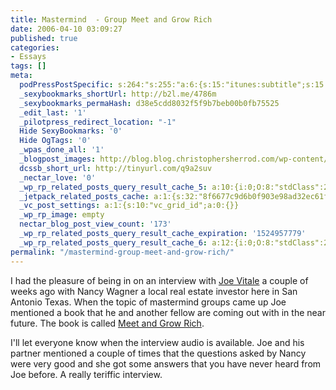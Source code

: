 ```yaml
---
title: Mastermind  - Group Meet and Grow Rich
date: 2006-04-10 03:09:27
published: true
categories:
- Essays
tags: []
meta:
  podPressPostSpecific: s:264:"s:255:"a:6:{s:15:"itunes:subtitle";s:15:"##PostExcerpt##";s:14:"itunes:summary";s:15:"##PostExcerpt##";s:15:"itunes:keywords";s:17:"##WordPressCats##";s:13:"itunes:author";s:10:"##Global##";s:15:"itunes:explicit";s:7:"Default";s:12:"itunes:block";s:7:"Default";}";";
  _sexybookmarks_shortUrl: http://b2l.me/4786m
  _sexybookmarks_permaHash: d38e5cdd8032f5f9b7beb00b0fb75525
  _edit_last: '1'
  _pilotpress_redirect_location: "-1"
  Hide SexyBookmarks: '0'
  Hide OgTags: '0'
  _wpas_done_all: '1'
  _blogpost_images: http://blog.blog.christophersherrod.com/wp-content/uploads/images/video1.jpg
  dcssb_short_url: http://tinyurl.com/q9a2suv
  _nectar_love: '0'
  _wp_rp_related_posts_query_result_cache_5: a:10:{i:0;O:8:"stdClass":2:{s:7:"post_id";s:3:"119";s:5:"score";s:18:"38.548287347801676";}i:1;O:8:"stdClass":2:{s:7:"post_id";s:3:"125";s:5:"score";s:17:"36.06671379309714";}i:2;O:8:"stdClass":2:{s:7:"post_id";s:3:"124";s:5:"score";s:17:"36.06671379309714";}i:3;O:8:"stdClass":2:{s:7:"post_id";s:3:"120";s:5:"score";s:18:"33.851334780205676";}i:4;O:8:"stdClass":2:{s:7:"post_id";s:3:"123";s:5:"score";s:17:"32.46504041908579";}i:5;O:8:"stdClass":2:{s:7:"post_id";s:2:"20";s:5:"score";s:17:"30.81255151600825";}i:6;O:8:"stdClass":2:{s:7:"post_id";s:2:"15";s:5:"score";s:18:"28.988819254825454";}i:7;O:8:"stdClass":2:{s:7:"post_id";s:2:"45";s:5:"score";s:18:"27.446384715200512";}i:8;O:8:"stdClass":2:{s:7:"post_id";s:2:"43";s:5:"score";s:18:"14.740835583638313";}i:9;O:8:"stdClass":2:{s:7:"post_id";s:1:"5";s:5:"score";s:18:"11.010953410811886";}}
  _jetpack_related_posts_cache: a:1:{s:32:"8f6677c9d6b0f903e98ad32ec61f8deb";a:2:{s:7:"expires";i:1493350287;s:7:"payload";a:3:{i:0;a:1:{s:2:"id";i:105;}i:1;a:1:{s:2:"id";i:189;}i:2;a:1:{s:2:"id";i:257;}}}}
  _vc_post_settings: a:1:{s:10:"vc_grid_id";a:0:{}}
  _wp_rp_image: empty
  nectar_blog_post_view_count: '173'
  _wp_rp_related_posts_query_result_cache_expiration: '1524957779'
  _wp_rp_related_posts_query_result_cache_6: a:12:{i:0;O:8:"stdClass":2:{s:7:"post_id";s:4:"1211";s:5:"score";s:18:"58.142171583919534";}i:1;O:8:"stdClass":2:{s:7:"post_id";s:3:"189";s:5:"score";s:18:"56.966598254101335";}i:2;O:8:"stdClass":2:{s:7:"post_id";s:3:"605";s:5:"score";s:18:"55.004939747868384";}i:3;O:8:"stdClass":2:{s:7:"post_id";s:3:"119";s:5:"score";s:18:"55.004939747868384";}i:4;O:8:"stdClass":2:{s:7:"post_id";s:3:"602";s:5:"score";s:17:"51.43256289973465";}i:5;O:8:"stdClass":2:{s:7:"post_id";s:3:"577";s:5:"score";s:17:"51.43256289973465";}i:6;O:8:"stdClass":2:{s:7:"post_id";s:3:"404";s:5:"score";s:17:"51.43256289973465";}i:7;O:8:"stdClass":2:{s:7:"post_id";s:3:"320";s:5:"score";s:17:"51.43256289973465";}i:8;O:8:"stdClass":2:{s:7:"post_id";s:3:"312";s:5:"score";s:17:"51.43256289973465";}i:9;O:8:"stdClass":2:{s:7:"post_id";s:3:"282";s:5:"score";s:17:"51.43256289973465";}i:10;O:8:"stdClass":2:{s:7:"post_id";s:3:"124";s:5:"score";s:17:"51.43256289973465";}i:11;O:8:"stdClass":2:{s:7:"post_id";s:3:"120";s:5:"score";s:16:"47.7076474907497";}}
permalink: "/mastermind-group-meet-and-grow-rich/"
---
```

<p>I had the pleasure of being in on an interview with <a href="http://www.mrfire.com" rel="nofollow">Joe Vitale</a> a couple of weeks ago with Nancy Wagner a local real estate investor here in San Antonio Texas.  When the topic of mastermind groups came up Joe mentioned a book that he and another fellow are coming out with in the near future.  The book is called <a href="http://www.meetandgrowrich.com" rel="nofollow">Meet and Grow Rich</a>.</p>
<p>I'll let everyone know when the interview audio is available.  Joe and his partner mentioned a couple of times that the questions asked by Nancy were very good and she got some answers that you have never heard from Joe before.  A really teriffic interview.</p>
